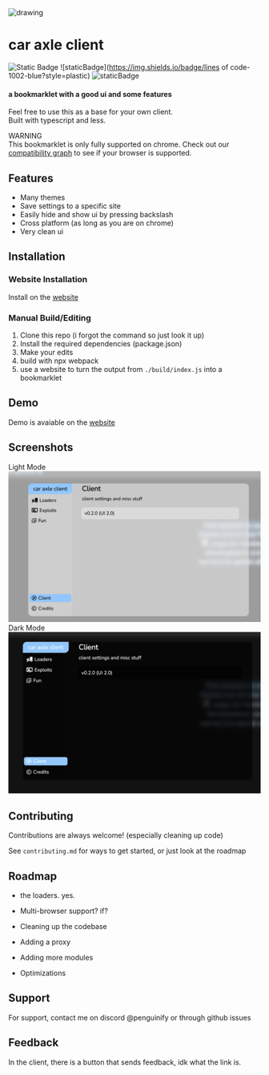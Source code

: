 <img src="https://delivery.contenthub.allstate.com/api/public/content/f0e5db4104d04bf386f97f6dc098bfc5?v=353a1ed1" alt="drawing" width="400"/>

# car axle client
![Static Badge](https://img.shields.io/badge/certified-trash-734422?style=plastic) ![staticBadge](https://img.shields.io/badge/lines of code-1002-blue?style=plastic) ![staticBadge](https://img.shields.io/badge/comments-14-gray?style=plastic)




#### a bookmarklet with a good ui and some features
Feel free to use this as a base for your own client.   
Built with typescript and less.   
 
WARNING  
This bookmarklet is only fully supported on chrome. Check out our [compatibility graph](https://github.com/car-axle-client/car-axle-client/blob/main/docs/compatibility.md) to see if your browser is supported.
## Features

- Many themes
- Save settings to a specific site
- Easily hide and show ui by pressing backslash
- Cross platform (as long as you are on chrome)
- Very clean ui
## Installation

### Website Installation
Install on the [website](https://car-axle-client.github.io)

### Manual Build/Editing
1. Clone this repo (i forgot the command so just look it up)
2. Install the required dependencies (package.json)
3. Make your edits
4. build with npx webpack
5. use a website to turn the output from `./build/index.js` into a bookmarklet
    
## Demo

Demo is avaiable on the [website](https://car-axle-client.github.io)

## Screenshots

Light Mode
![App Screenshot](docs/light.png)
Dark Mode
![App Screenshot](docs/dark.png)


## Contributing

Contributions are always welcome!
(especially cleaning up code)


See `contributing.md` for ways to get started, or just look at the roadmap
## Roadmap

- the loaders. yes.

- Multi-browser support? if?

- Cleaning up the codebase

- Adding a proxy

- Adding more modules

- Optimizations

## Support

For support, contact me on discord @penguinify or through github issues


## Feedback

In the client, there is a button that sends feedback, idk what the link is.
